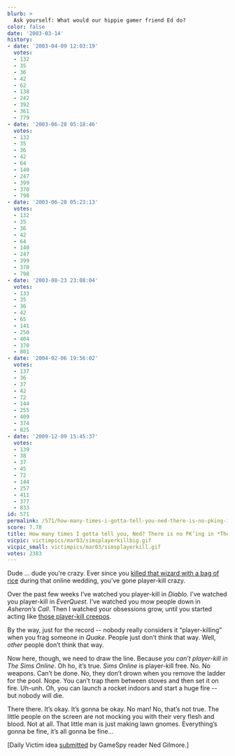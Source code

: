 ```yaml
---
blurb: >
  Ask yourself: What would our hippie gamer friend Ed do?
color: false
date: '2003-03-14'
history:
- date: '2003-04-09 12:03:19'
  votes:
  - 132
  - 35
  - 36
  - 42
  - 62
  - 138
  - 242
  - 392
  - 361
  - 779
- date: '2003-06-28 05:18:46'
  votes:
  - 132
  - 35
  - 36
  - 42
  - 64
  - 140
  - 247
  - 399
  - 370
  - 798
- date: '2003-06-28 05:23:13'
  votes:
  - 132
  - 35
  - 36
  - 42
  - 64
  - 140
  - 247
  - 399
  - 370
  - 798
- date: '2003-08-23 23:08:04'
  votes:
  - 133
  - 35
  - 36
  - 42
  - 65
  - 141
  - 250
  - 404
  - 370
  - 801
- date: '2004-02-06 19:56:02'
  votes:
  - 137
  - 36
  - 37
  - 42
  - 72
  - 144
  - 255
  - 409
  - 374
  - 825
- date: '2009-12-09 15:45:37'
  votes:
  - 139
  - 38
  - 37
  - 45
  - 72
  - 144
  - 257
  - 411
  - 377
  - 833
id: 571
permalink: /571/how-many-times-i-gotta-tell-you-ned-there-is-no-pking-in-the-sims-online/
score: 7.78
title: How many times I gotta tell you, Ned? There is no PK’ing in *The Sims Online*.
vicpic: victimpics/mar03/simsplayerkillbig.gif
vicpic_small: victimpics/mar03/simsplayerkill.gif
votes: 2383
---
```


Dude ... dude you’re crazy. Ever since you [killed that wizard with a
bag of rice](%ARTICLE[546]%) during that online wedding, you’ve gone
player-kill crazy.

Over the past few weeks I’ve watched you player-kill in *Diablo*. I’ve
watched you player-kill in *EverQuest*. I’ve watched you mow people down
in *Asheron’s Call*. Then I watched your obsessions grow, until you
started acting like [those player-kill creepos](%ARTICLE[324]%).

By the way, just for the record -- nobody really considers it
“player-killing” when you frag someone in *Quake*. People just don’t
think that way. Well, *other* people don’t think that way.

Now here, though, we need to draw the line. Because *you can’t
player-kill in The Sims Online*. Oh ho, it’s true. *Sims Online* is
player-kill free. No. No weapons. Can’t be done. No, they don’t drown
when you remove the ladder for the pool. Nope. You can’t trap them
between stoves and then set it on fire. Uh-unh. Oh, you can launch a
rocket indoors and start a huge fire -- but nobody will die.

There there. It’s okay. It’s gonna be okay. No man! No, that’s not true.
The little people on the screen are not mocking you with their very
flesh and blood. Not at all. That little man is just making lawn gnomes.
Everything’s gonna be fine, it’s all gonna be fine...

\[Daily Victim idea [submitted](mailto:feedback@gamespy.com) by GameSpy
reader Ned Gilmore.\]